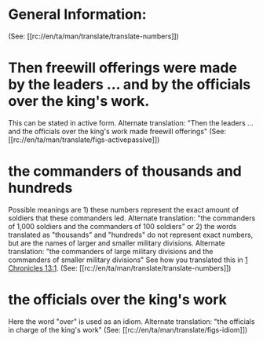 # General Information:

(See: [[rc://en/ta/man/translate/translate-numbers]])

# Then freewill offerings were made by the leaders ... and by the officials over the king's work.

This can be stated in active form. Alternate translation: "Then the leaders ... and the officials over the king's work made freewill offerings" (See: [[rc://en/ta/man/translate/figs-activepassive]])

# the commanders of thousands and hundreds

Possible meanings are 1) these numbers represent the exact amount of soldiers that these commanders led. Alternate translation: "the commanders of 1,000 soldiers and the commanders of 100 soldiers" or 2) the words translated as "thousands" and "hundreds" do not represent exact numbers, but are the names of larger and smaller military divisions. Alternate translation: "the commanders of large military divisions and the commanders of smaller military divisions" See how you translated this in [1 Chronicles 13:1](../13/01.md). (See: [[rc://en/ta/man/translate/translate-numbers]])

# the officials over the king's work

Here the word "over" is used as an idiom. Alternate translation: "the officials in charge of the king's work" (See: [[rc://en/ta/man/translate/figs-idiom]])

